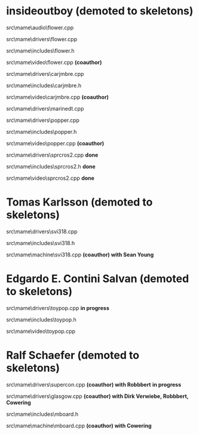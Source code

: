 insideoutboy (demoted to skeletons)
============

src\mame\audio\flower.cpp 

src\mame\drivers\flower.cpp 

src\mame\includes\flower.h 

src\mame\video\flower.cpp  **(coauthor)**

src\mame\drivers\carjmbre.cpp 

src\mame\includes\carjmbre.h 

src\mame\video\carjmbre.cpp **(coauthor)**

src\mame\drivers\marinedt.cpp 

src\mame\drivers\popper.cpp 

src\mame\includes\popper.h 

src\mame\video\popper.cpp  **(coauthor)**

src\mame\drivers\sprcros2.cpp **done**

src\mame\includes\sprcros2.h **done**

src\mame\video\sprcros2.cpp **done**

Tomas Karlsson  (demoted to skeletons)
==============

src\mame\drivers\svi318.cpp 

src\mame\includes\svi318.h 

src\mame\machine\svi318.cpp  **(coauthor) with Sean Young**


Edgardo E. Contini Salvan (demoted to skeletons)
=========================

src\mame\drivers\toypop.cpp **in progress**

src\mame\includes\toypop.h 

src\mame\video\toypop.cpp 


Ralf Schaefer (demoted to skeletons)
=============
src\mame\drivers\supercon.cpp **(coauthor) with Robbbert** **in progress**

src\mame\drivers\glasgow.cpp **(coauthor) with Dirk Verwiebe, Robbbert, Cowering**

src\mame\includes\mboard.h 

src\mame\machine\mboard.cpp  **(coauthor) with Cowering**
